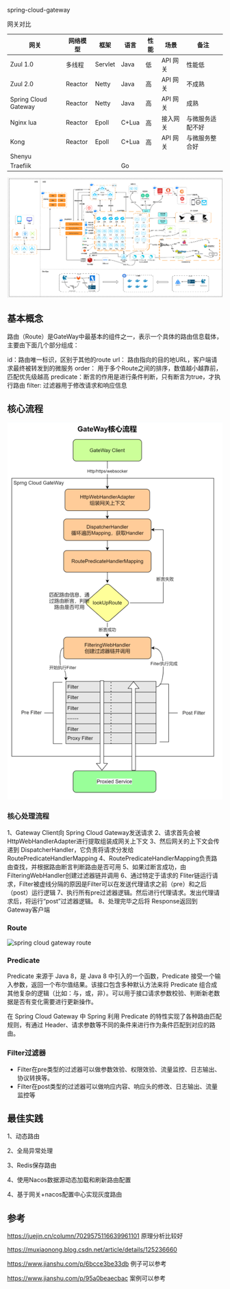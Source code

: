 spring-cloud-gateway







网关对比

| 网关                 | 网络模型 | 框架    | 语言  | 性能 | 场景     | 备注             |
| -------------------- | -------- | ------- | ----- | ---- | -------- | ---------------- |
| Zuul 1.0             | 多线程   | Servlet | Java  | 低   | API 网关 | 性能低           |
| Zuul 2.0             | Reactor  | Netty   | Java  | 高   | API 网关 | 不成熟           |
| Spring Cloud Gateway | Reactor  | Netty   | Java  | 高   | API 网关 | 成熟             |
| Nginx lua            | Reactor  | Epoll   | C+Lua | 高   | 接入网关 | 与微服务适配不好 |
| Kong                 | Reactor  | Epoll   | C+Lua | 高   | API 网关 | 与微服务整合好   |
| Shenyu               |          |         |       |      |          |                  |
| Traefiik             |          |         | Go    |      |          |                  |





![spring cloud gateway](spring-cloud-gateway-arch.png)



## 基本概念
路由（Route）是GateWay中最基本的组件之一，表示一个具体的路由信息载体，主要由下面几个部分组成：

id：路由唯一标识，区别于其他的route
url： 路由指向的目的地URL，客户端请求最终被转发到的微服务
order： 用于多个Route之间的排序，数值越小越靠前，匹配优先级越高
predicate：断言的作用是进行条件判断，只有断言为true，才执行路由
filter: 过滤器用于修改请求和响应信息

##  核心流程

![spring cloud gateway fluw](spring-cloud-gateway-flow.png)

### 核心处理流程

1、Gateway Client向 Spring Cloud Gateway发送请求
2、请求首先会被 HttpWebHandlerAdapter进行提取组装成网关上下文
3、然后网关的上下文会传递到 DispatcherHandler，它负责将请求分发给 RoutePredicateHandlerMapping
4、RoutePredicateHandlerMapping负责路由查找，并根据路由断言判断路由是否可用
5、如果过断言成功，由FilteringWebHandler创建过滤器链并调用
6、通过特定于请求的 Fliter链运行请求，Filter被虚线分隔的原因是Filter可以在发送代理请求之前（pre）和之后（post）运行逻辑
7、执行所有pre过滤器逻辑。然后进行代理请求。发出代理请求后，将运行“post”过滤器逻辑。
8、处理完毕之后将 Response返回到 Gateway客户端





### Route

![spring cloud gateway route](spring-cloud-gateway-routes.png)

### Predicate

Predicate 来源于 Java 8，是 Java 8 中引入的一个函数，Predicate 接受一个输入参数，返回一个布尔值结果。该接口包含多种默认方法来将 Predicate 组合成其他复杂的逻辑（比如：与，或，非）。可以用于接口请求参数校验、判断新老数据是否有变化需要进行更新操作。

在 Spring Cloud Gateway 中 Spring 利用 Predicate 的特性实现了各种路由匹配规则，有通过 Header、请求参数等不同的条件来进行作为条件匹配到对应的路由。

### Filter过滤器

- Filter在pre类型的过滤器可以做参数效验、权限效验、流量监控、日志输出、协议转换等。
- Filter在post类型的过滤器可以做响应内容、响应头的修改、日志输出、流量监控等



## 最佳实践

1、动态路由

2、全局异常处理

3、Redis保存路由

4、使用Nacos数据源动态加载和刷新路由配置

4、基于网关+nacos配置中心实现灰度路由



## 参考

https://juejin.cn/column/7029575116639961101  原理分析比较好

https://muxiaonong.blog.csdn.net/article/details/125236660

https://www.jianshu.com/p/6bcce3be33db 例子可以参考

https://www.jianshu.com/p/95a0beaecbac 案例可以参考

